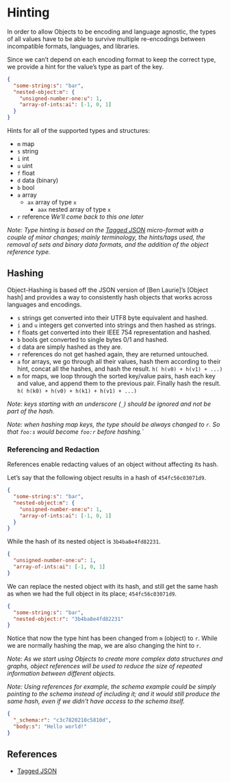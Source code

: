 # Hinting

In order to allow Objects to be encoding and language agnostic, the types of
all values have to be able to survive multiple re-encodings between incompatible
formats, languages, and libraries.

Since we can’t depend on each encoding format to keep the correct type, we 
provide a hint for the value’s type as part of the key.

```json
{
  "some-string:s": "bar",
  "nested-object:m": {
    "unsigned-number-one:u": 1,
    "array-of-ints:ai": [-1, 0, 1]
  }
}
```

Hints for all of the supported types and structures:

* `m` map
* `s` string
* `i` int
* `u` uint
* `f` float
* `d` data (binary)
* `b` bool
* `a` array
  * `ax` array of type `x`
    * `aax` nested array of type `x`
* `r` reference _We’ll come back to this one later_

_Note: Type hinting is based on the [Tagged JSON] micro-format with a couple
of minor changes; mainly terminology, the hints/tags used, the removal of sets
and binary data formats, and the addition of the object reference type._

## Hashing

Object-Hashing is based off the JSON version of [Ben Laurie]’s [Object hash]
and provides a way to consistently hash objects that works across languages
and encodings.

* `s` strings get converted into their UTF8 byte equivalent and hashed.
* `i` and `u` integers get converted into strings and then hashed as strings.
* `f` floats get converted into their IEEE 754 representation and hashed.
* `b` bools get converted to single bytes 0/1 and hashed.
* `d` data are simply hashed as they are.
* `r` references do not get hashed again, they are returned untouched.
* `a` for arrays, we go through all their values, hash them according to their
  hint, concat all the hashes, and hash the result.
  `h( h(v0) + h(v1) + ...)`
* `m` for maps, we loop through the sorted key/value pairs, hash each key and
  value, and append them to the previous pair. Finally hash the result.
  `h( h(k0) + h(v0) + h(k1) + h(v1) + ...)`  


_Note: keys starting with an underscore (`_`) should be ignored and not be part
of the hash._

_Note: when hashing map keys, the type should be always changed to `r`.
So that `foo:s` would become `foo:r` before hashing.`_

### Referencing and Redaction

References enable redacting values of an object without affecting its hash.

Let’s say that the following object results in a hash of `454fc56c03071d9`.

```json
{
  "some-string:s": "bar",
  "nested-object:m": {
    "unsigned-number-one:u": 1,
    "array-of-ints:ai": [-1, 0, 1]
  }
}
```

While the hash of its nested object is `3b4ba8e4fd82231`.

```json
{
  "unsigned-number-one:u": 1,
  "array-of-ints:ai": [-1, 0, 1]
}
```

We can replace the nested object with its hash, and still get the same hash as when we had the full object in its place; `454fc56c03071d9`.

```json
{
  "some-string:s": "bar",
  "nested-object:r": "3b4ba8e4fd82231"
}
```

Notice that now the type hint has been changed from `m` (object) to `r`.
While we are normally hashing the map, we are also changing the hint to `r`.

_Note: As we start using Objects to create more complex data structures and
graphs, object references will be used to reduce the size of repeated
information between different objects._

_Note: Using references for example, the schema example could be simply
pointing to the schema instead of including it; and it would still produce
the same hash, even if we didn’t have access to the schema itself._

```json
{
  "_schema:r": "c3c7820210c5810d",
  "body:s": "Hello world!"
}
```

## References

* [Tagged JSON]

[Tagged JSON]: https://tjson.org
